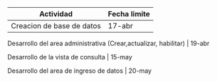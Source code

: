 Actividad | Fecha limite
--- | ---
Creacion de base de datos | 17-abr

Desarrollo del area administrativa (Crear,actualizar, habilitar)  | 19-abr

Desarrollo de la vista de consulta   | 15-may

Desarrollo del area de ingreso de datos  | 20-may
